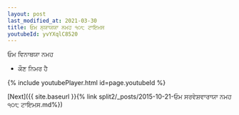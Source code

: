 ```yaml
---
layout: post
last_modified_at: 2021-03-30
title: ਓਮ ਨ੍ਯਾਯਯਾ ਨਮਹ ੧੦੮ ਟਾਇਮਸ
youtubeId: yvYXqlC8520
---
```

 
 
 ਓਮ ਵਿਨਾਥਯਾ ਨਮਹ  
 
 -  ਕੌਣ ਨਿਮਰ ਹੈ 
 
  
 
  
 
 
 
 
 
 


{% include youtubePlayer.html id=page.youtubeId %}
 
[Next]({{ site.baseurl }}{% link  split2/_posts/2015-10-21-ਓਮ ਸਰਵੇਸ਼ਵਾਰਾਯਾ ਨਮਹ ੧੦੮ ਟਾਇਮਸ.md%})
 
